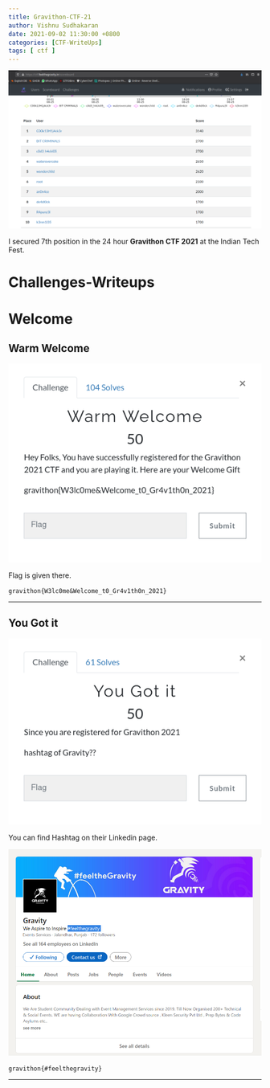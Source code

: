 ```yaml
---
title: Gravithon-CTF-21
author: Vishnu Sudhakaran
date: 2021-09-02 11:30:00 +0800
categories: [CTF-WriteUps]
tags: [ ctf ]
---
```


![](/assets/img/posts/gravithon21/7th.png)

I secured 7th position in the 24 hour **Gravithon CTF 2021** at the Indian Tech Fest.

# Challenges-Writeups

# Welcome 

## Warm Welcome

![](/assets/img/posts/gravithon21/warm-wel/1.png)

Flag is given there.

```
gravithon{W3lc0me&Welcome_t0_Gr4v1th0n_2021}
```
___

## You Got it

![](/assets/img/posts/gravithon21/you-got-it/1.png)

You can find Hashtag on their Linkedin page.

![](/assets/img/posts/gravithon21/you-got-it/2.png)

```
gravithon{#feelthegravity}
```
___



